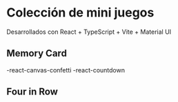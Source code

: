 # Colección de mini juegos

Desarrollados con React + TypeScript + Vite + Material UI

## Memory Card

-react-canvas-confetti
-react-countdown

## Four in Row
